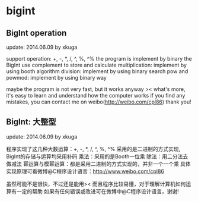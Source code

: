 bigint
======

BigInt operation
----------------
update: 2014.06.09 by xkuga

support operation: +, -, *, /, ^, %, ^%
the program is implement by binary
the BigInt use complement to store and calculate
multiplication: implement by using booth algorithm
division: implement by using binary search
pow and powmod: implement by using binary way

maybe the program is not very fast, but it works anyway ><
what's more, it's easy to learn and understand how the computer works
if you find any mistakes, you can contact me on weibo(http://weibo.com/cpl86)
thank you!

BigInt: 大整型
--------------
update: 2014.06.09 by xkuga

程序实现了这几种大数运算：+, -, *, /, ^, %, ^%
采用的是二进制的方式实现, BigInt的存储与运算均采用补码
乘法：采用的是Booth一位乘
除法：用二分法去做减法
幂运算与模幂运算：都是采用二进制的方式实现的，并非一个一个乘
具体实现原理可看微博@C程序设计语言：http://www.weibo.com/cpl86

虽然可能不是很快，不过还是能用><
而且程序比较易懂，对于理解计算机如何运算有一定的帮助
如果有任何错误或改进可在微博中@C程序设计语言，谢谢!
